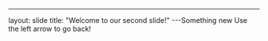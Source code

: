 ---
layout: slide
title: "Welcome to our second slide!"
---Something new
Use the left arrow to go back!
